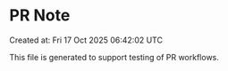 # PR Note

Created at: Fri 17 Oct 2025 06:42:02 UTC

This file is generated to support testing of PR workflows.

